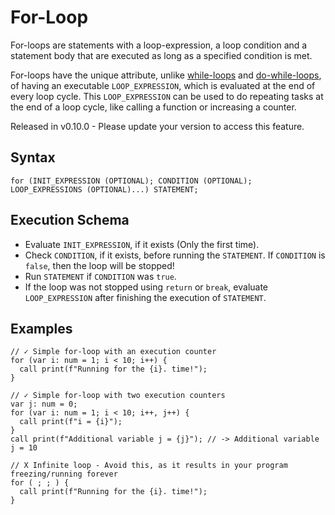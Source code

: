 # For-Loop

For-loops are statements with a loop-expression, a loop condition and a statement body that are executed as long as a
specified condition is met.

For-loops have the unique attribute, unlike [while-loops](./while-loop.html) and [do-while-loops](./do-while-loop.html),
of having an executable `LOOP_EXPRESSION`, which is evaluated at the end of every loop cycle. This `LOOP_EXPRESSION` can
be used to do repeating tasks at the end of a loop cycle, like calling a function or increasing a counter.

<p class="important">
  Released in v0.10.0 - Please update your version to access this feature.
</p>

## Syntax

```kipper
for (INIT_EXPRESSION (OPTIONAL); CONDITION (OPTIONAL); LOOP_EXPRESSIONS (OPTIONAL)...) STATEMENT;
```

## Execution Schema

- Evaluate `INIT_EXPRESSION`, if it exists (Only the first time).
- Check `CONDITION`, if it exists, before running the `STATEMENT`. If `CONDITION` is `false`, then the loop will be stopped!
- Run `STATEMENT` if `CONDITION` was `true`.
- If the loop was not stopped using `return` or `break`, evaluate `LOOP_EXPRESSION` after finishing the execution of `STATEMENT`.

## Examples

```kipper
// ✓ Simple for-loop with an execution counter
for (var i: num = 1; i < 10; i++) {
  call print(f"Running for the {i}. time!");
}

// ✓ Simple for-loop with two execution counters
var j: num = 0;
for (var i: num = 1; i < 10; i++, j++) {
  call print(f"i = {i}");
}
call print(f"Additional variable j = {j}"); // -> Additional variable j = 10

// X Infinite loop - Avoid this, as it results in your program freezing/running forever
for ( ; ; ) {
  call print(f"Running for the {i}. time!");
}
```
